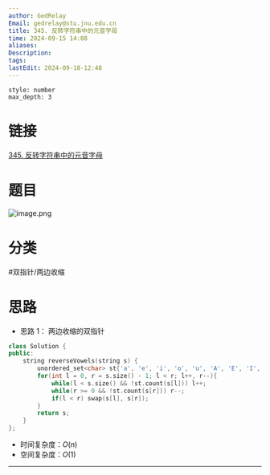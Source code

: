```yaml
---
author: GedRelay
Email: gedrelay@stu.jnu.edu.cn
title: 345. 反转字符串中的元音字母
time: 2024-09-15 14:08
aliases: 
Description: 
tags: 
lastEdit: 2024-09-18-12:48
---
```


```toc
style: number
max_depth: 3
```

# 链接
[345. 反转字符串中的元音字母](https://leetcode.cn/problems/reverse-vowels-of-a-string/) 

# 题目
![image.png](https://ged-pic-bed.oss-cn-guangzhou.aliyuncs.com/img/202409151408297.png)


# 分类
#双指针/两边收缩 

# 思路
- 思路 1：
两边收缩的双指针

```cpp
class Solution {
public:
    string reverseVowels(string s) {
        unordered_set<char> st{'a', 'e', 'i', 'o', 'u', 'A', 'E', 'I', 'O', 'U'};
        for(int l = 0, r = s.size() - 1; l < r; l++, r--){
            while(l < s.size() && !st.count(s[l])) l++;
            while(r >= 0 && !st.count(s[r])) r--;
            if(l < r) swap(s[l], s[r]);
        }
        return s;
    }
};
```


- 时间复杂度：${O\left( n \right)  }$ 
- 空间复杂度：${O\left( 1 \right)  }$ 


---


